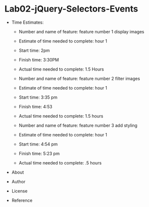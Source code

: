 # Lab02-jQuery-Selectors-Events

+ Time Estimates:

    + Number and name of feature: feature number 1 display images
    + Estimate of time needed to complete: hour 1
    + Start time: 2pm
    + Finish time: 3:30PM
    + Actual time needed to complete: 1.5 Hours
    
    + Number and name of feature: feature number 2 filter images
    + Estimate of time needed to complete: hour 1
    + Start time: 3:35 pm
    + Finish time: 4:53
    + Actual time needed to complete: 1.5 hours

    + Number and name of feature: feature number 3 add styling
    + Estimate of time needed to complete: hour 1
    + Start time: 4:54 pm
    + Finish time: 5:23 pm
    + Actual time needed to complete: .5 hours



+ About

+ Author

+ License 

+ Reference

